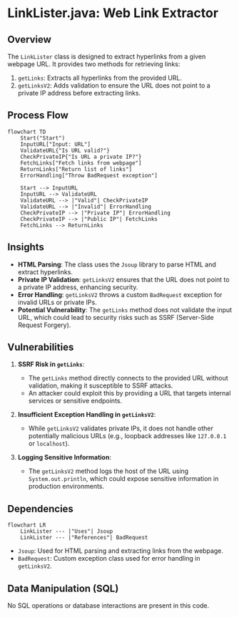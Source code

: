 # LinkLister.java: Web Link Extractor

## Overview
The `LinkLister` class is designed to extract hyperlinks from a given webpage URL. It provides two methods for retrieving links:
1. `getLinks`: Extracts all hyperlinks from the provided URL.
2. `getLinksV2`: Adds validation to ensure the URL does not point to a private IP address before extracting links.

## Process Flow
```mermaid
flowchart TD
    Start("Start")
    InputURL["Input: URL"]
    ValidateURL{"Is URL valid?"}
    CheckPrivateIP{"Is URL a private IP?"}
    FetchLinks["Fetch links from webpage"]
    ReturnLinks["Return list of links"]
    ErrorHandling["Throw BadRequest exception"]

    Start --> InputURL
    InputURL --> ValidateURL
    ValidateURL --> |"Valid"| CheckPrivateIP
    ValidateURL --> |"Invalid"| ErrorHandling
    CheckPrivateIP --> |"Private IP"| ErrorHandling
    CheckPrivateIP --> |"Public IP"| FetchLinks
    FetchLinks --> ReturnLinks
```

## Insights
- **HTML Parsing**: The class uses the `Jsoup` library to parse HTML and extract hyperlinks.
- **Private IP Validation**: `getLinksV2` ensures that the URL does not point to a private IP address, enhancing security.
- **Error Handling**: `getLinksV2` throws a custom `BadRequest` exception for invalid URLs or private IPs.
- **Potential Vulnerability**: The `getLinks` method does not validate the input URL, which could lead to security risks such as SSRF (Server-Side Request Forgery).

## Vulnerabilities
1. **SSRF Risk in `getLinks`**:
   - The `getLinks` method directly connects to the provided URL without validation, making it susceptible to SSRF attacks.
   - An attacker could exploit this by providing a URL that targets internal services or sensitive endpoints.

2. **Insufficient Exception Handling in `getLinksV2`**:
   - While `getLinksV2` validates private IPs, it does not handle other potentially malicious URLs (e.g., loopback addresses like `127.0.0.1` or `localhost`).

3. **Logging Sensitive Information**:
   - The `getLinksV2` method logs the host of the URL using `System.out.println`, which could expose sensitive information in production environments.

## Dependencies
```mermaid
flowchart LR
    LinkLister --- |"Uses"| Jsoup
    LinkLister --- |"References"| BadRequest
```

- `Jsoup`: Used for HTML parsing and extracting links from the webpage.
- `BadRequest`: Custom exception class used for error handling in `getLinksV2`.

## Data Manipulation (SQL)
No SQL operations or database interactions are present in this code.
